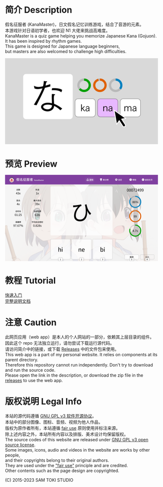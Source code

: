 # 简介 Description

假名征服者 (KanaMaster)，日文假名记忆训练游戏，结合了音游的元素。<br>
本游戏针对日语初学者，也欢迎 N1 大佬来挑战高难度。<br>
KanaMaster is a quiz game helping you memorize Japanese Kana (Gojuon).<br>
It has been inspired by rhythm games.<br>
This game is designed for Japanese language beginners,<br>
but masters are also welcomed to challenge high difficulties.

![封面 Cover](/PREVIEW/Cover.png)

# 预览 Preview

![预览 Preview](/PREVIEW/Preview.png)

# 教程 Tutorial

[快速入门](/PROJECT/docs/假名征服者%20(KanaMaster)%20快速入门.pdf)<br>
[完整说明文档](/PROJECT/docs/假名征服者%20(KanaMaster)%20说明文档.pdf)

# 注意 Caution

此网页应用（web app）是本人的个人网站的一部分，依赖其上层目录的组件。<br>
因此这个 repo 无法独立运行，请勿尝试下载运行源代码。<br>
请访问简介中的链接，或下载 [Releases](https://github.com/SamToki/Web---KanaMaster/releases/latest) 中的文件包来使用。<br>
This web app is a part of my personal website. It relies on components at its parent directory.<br>
Therefore this repository cannot run independently. Don't try to download and run the source code.<br>
Please open the link in the description, or download the zip file in the [releases](https://github.com/SamToki/Web---KanaMaster/releases/latest) to use the web app.

# 版权说明 Legal Info

本站的源代码遵循 [GNU GPL v3 软件开源协议](https://www.gnu.org/licenses/gpl-3.0.en.html)。<br>
本站中的部分图像、图标、音频、视频为他人作品，<br>
版权为原作者所有，本站遵循 [fair use](https://zh.wikipedia.org/wiki/%E5%90%88%E7%90%86%E4%BD%BF%E7%94%A8) 原则使用并标注来源。<br>
除上述内容之外，本站所有内容以及排版、美术设计均保留版权。<br>
The source codes of this website are released under [GNU GPL v3 open source license](https://www.gnu.org/licenses/gpl-3.0.en.html).<br>
Some images, icons, audio and videos in the website are works by other people,<br>
and their copyrights belong to their original authors.<br>
They are used under the ["fair use"](https://en.wikipedia.org/wiki/Fair_use) principle and are credited.<br>
Other contents such as the page design are copyrighted.

(C) 2015-2023 SAM TOKI STUDIO
